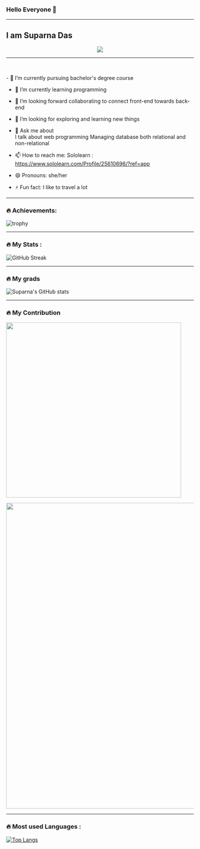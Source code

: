 ### Hello Everyone 👋

---
I am Suparna Das
---


<!--
![](https://github.com/Suparna-Das-github/https://media.giphy.com/media/13eh2bceeTFZO8/giphy.gif.gif)

<img src="https://media.giphy.com/media/13eh2bceeTFZO8/giphy.gif" width="300"/>

-->

<div id="header" align="center">
  

<img src="https://media.giphy.com/media/137EaR4vAOCn1S/giphy.gif">
</div>

---
<br />

<p style="background-color: #00000">
- 🔭 I’m currently pursuing bachelor's degree course

- 🌱 I’m currently learning programming 

- 👯 I’m looking forward collaborating to connect front-end towards back-end

- 🤔 I’m looking for exploring and learning new things

- 💬 Ask me about 
     <br/>
     I talk about web programming 
     Managing database both relational and non-relational

- 📫 How to reach me: 
            Sololearn : https://www.sololearn.com/Profile/25610696/?ref=app

- 😄 Pronouns: she/her

- ⚡ Fun fact: I like to travel a lot

</p>




---

### :fire: Achievements:

![trophy](https://github-profile-trophy.vercel.app/?username=Suparna-Das-github&theme=tokyonight&show_icons=true)

---
### :fire: My Stats :

![GitHub Streak](https://github-readme-streak-stats.herokuapp.com?user=Suparna-Das-github&theme=cobalt&date_format=j%20M%5B%20Y%5D&background=000000&border=7536B2&stroke=9243DD&ring=89502D&fire=FF9554&currStreakNum=D280FF&sideNums=BC52FF&currStreakLabel=64EAE2&sideLabels=48A8A2&dates=A42EE5)



---
### :fire: My grads
![Suparna's GitHub stats](https://github-readme-stats.vercel.app/api?username=Suparna-Das-github&border=7534B2&&background=00000&theme=tokyonight&show_icons=true)


---
### :fire: My Contribution

<p>
    <a href="https://github.com/Suparna-Das-github"><img src="https://github-profile-summary-cards.vercel.app/api/cards/profile-details?username=Suparna-Das-github&theme=tokyonight&border=7534B2&&background=00000&"  width="470"/></a>

</p>


<p>
<a href="https://github.com/Suparna-Das-github">
      <img src="https://activity-graph.herokuapp.com/graph?username=Suparna-Das-github&include_all_commits=true&count_private=true&show_icons=true&line_height=20&title_color=7A7ADB&icon_color=2200AE&text_color=D3D3D3&bg_color=0,000000,130F40&theme=tokyonight" width="820"/></a>
</p>

---

### :fire: Most used Languages :
[![Top Langs](https://github-readme-stats.vercel.app/api/top-langs/?username=Suparna-Das-github&layout=compact&theme=tokyonight&show_icons=true)](https://github.com/anuraghazra/github-readme-stats)

